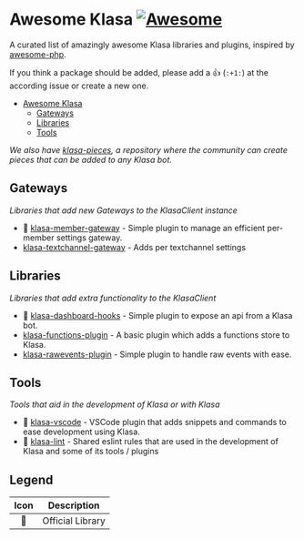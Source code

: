 # Awesome Klasa [![Awesome](https://cdn.rawgit.com/sindresorhus/awesome/d7305f38d29fed78fa85652e3a63e154dd8e8829/media/badge.svg)](https://github.com/sindresorhus/awesome)
A curated list of amazingly awesome Klasa libraries and plugins, inspired by [awesome-php](https://github.com/ziadoz/awesome-php).

If you think a package should be added, please add a :+1: (`:+1:`) at the according issue or create a new one.

- [Awesome Klasa](#awesome-klasa)
    - [Gateways](#gateways)
    - [Libraries](#libraries)
    - [Tools](#tools)
    
*We also have [klasa-pieces](https://github.com/dirigeants/klasa-pieces), a repository where the community can create pieces that can be added to any Klasa bot.*

## Gateways
*Libraries that add new Gateways to the KlasaClient instance*

* 🌠 [klasa-member-gateway](https://github.com/dirigeants/klasa-member-gateway) - Simple plugin to manage an efficient per-member settings gateway.
* [klasa-textchannel-gateway](https://github.com/1Conan/klasa-textchannel-gateway) - Adds per textchannel settings

## Libraries
*Libraries that add extra functionality to the KlasaClient*

* 🌠 [klasa-dashboard-hooks](https://github.com/dirigeants/klasa-dashboard-hooks) - Simple plugin to expose an api from a Klasa bot.
* [klasa-functions-plugin](https://github.com/QuantumPlugin/klasa-functions-plugin) - A basic plugin which adds a functions store to Klasa.
* [klasa-rawevents-plugin](https://github.com/QuantumPlugin/klasa-rawevents-plugin) - Simple plugin to handle raw events with ease.

## Tools
*Tools that aid in the development of Klasa or with Klasa*

* 🌠 [klasa-vscode](https://github.com/dirigeants/klasa-vscode) - VSCode plugin that adds snippets and commands to ease development using Klasa.
* 🌠 [klasa-lint](https://github.com/dirigeants/klasa-lint) - Shared eslint rules that are used in the development of Klasa and some of its tools / plugins

## Legend

| Icon | Description      |
| :--: | ---------------- |
| 🌠   | Official Library |
